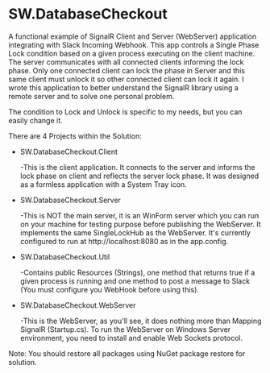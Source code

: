# SW.DatabaseCheckout

A functional example of SignalR Client and Server (WebServer) application integrating with Slack Incoming Webhook.
This app controls a Single Phase Lock condition based on a given process executing on the client machine. The server communicates with all connected clients informing the lock phase. Only one connected client can lock the phase in Server and this same client must unlock it so other connected client can lock it again.
I wrote this application to better understand the SignalR library using a remote server and to solve one personal problem.

The condition to Lock and Unlock is specific to my needs, but you can easily change it.

There are 4 Projects within the Solution:

- SW.DatabaseCheckout.Client

  -This is the client application. It connects to the server and informs the lock phase on client and reflects the server lock phase. It was designed as a formless application with a System Tray icon.

- SW.DatabaseCheckout.Server

  -This is NOT the main server, it is an WinForm server which you can run on your machine for testing purpose before publishing the WebServer. It implements the same SingleLockHub as the WebServer. It's currently configured to run at http://localhost:8080 as in the app.config.

- SW.DatabaseCheckout.Util

  -Contains public Resources (Strings), one method that returns true if a given process is running and one method to post a message to Slack (You must configure you WebHook before using this).

- SW.DatabaseCheckout.WebServer

  -This is the WebServer, as you'll see, it does nothing more than Mapping SignalR (Startup.cs). To run the WebServer on Windows Server environment, you need to install and enable Web Sockets protocol.

Note: You should restore all packages using NuGet package restore for solution.
